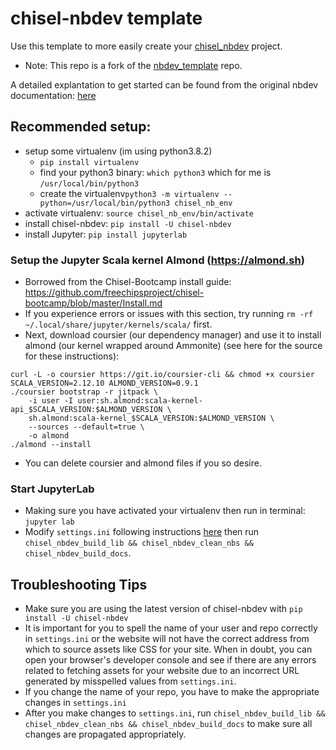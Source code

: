 # chisel-nbdev template
Use this template to more easily create your [chisel_nbdev](https://github.com/ucsc-vama/chisel_nbdev) project.

- Note: This repo is a fork of the [nbdev_template](https://github.com/fastai/nbdev_template) repo.

A detailed explantation to get started can be found from the original nbdev documentation: [here](https://nbdev.fast.ai/tutorial.html#Set-up-Repo)

## Recommended setup:
- setup some virtualenv (im using python3.8.2)
  - `pip install virtualenv`
  - find your python3 binary: `which python3` which for me is `/usr/local/bin/python3`
  - create the virtualenv`python3 -m virtualenv --python=/usr/local/bin/python3 chisel_nb_env`
- activate virtualenv: `source chisel_nb_env/bin/activate`
- install chisel-nbdev: `pip install -U chisel-nbdev`
- install Jupyter: `pip install jupyterlab`

### Setup the Jupyter Scala kernel Almond (https://almond.sh) 
- Borrowed from the Chisel-Bootcamp install guide: https://github.com/freechipsproject/chisel-bootcamp/blob/master/Install.md
- If you experience errors or issues with this section, try running `rm -rf ~/.local/share/jupyter/kernels/scala/` first.
- Next, download coursier (our dependency manager) and use it to install almond (our kernel wrapped around Ammonite) (see here for the source for these instructions):
```
curl -L -o coursier https://git.io/coursier-cli && chmod +x coursier
SCALA_VERSION=2.12.10 ALMOND_VERSION=0.9.1
./coursier bootstrap -r jitpack \
    -i user -I user:sh.almond:scala-kernel-api_$SCALA_VERSION:$ALMOND_VERSION \
    sh.almond:scala-kernel_$SCALA_VERSION:$ALMOND_VERSION \
    --sources --default=true \
    -o almond
./almond --install
```
- You can delete coursier and almond files if you so desire.
 
### Start JupyterLab
- Making sure you have activated your virtualenv then run in terminal: ```jupyter lab```
- Modify `settings.ini` following instructions [here](https://nbdev.fast.ai/tutorial.html#Set-up-Repo) then run `chisel_nbdev_build_lib && chisel_nbdev_clean_nbs && chisel_nbdev_build_docs`. 

## Troubleshooting Tips

-  Make sure you are using the latest version of chisel-nbdev with `pip install -U chisel-nbdev`
-  It is important for you to spell the name of your user and repo correctly in `settings.ini` or the website will not have the correct address from which to source assets like CSS for your site.  When in doubt, you can open your browser's developer console and see if there are any errors related to fetching assets for your website due to an incorrect URL generated by misspelled values from `settings.ini`.
-  If you change the name of your repo, you have to make the appropriate changes in `settings.ini`
-  After you make changes to `settings.ini`, run `chisel_nbdev_build_lib && chisel_nbdev_clean_nbs && chisel_nbdev_build_docs` to make sure all changes are propagated appropriately.

